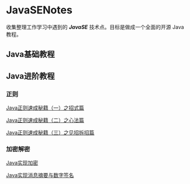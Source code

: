 # JavaSENotes
收集整理工作学习中遇到的 ***JavaSE*** 技术点。目标是做成一个全面的开源 Java 教程。 



## Java基础教程



## Java进阶教程

### 正则

[Java正则速成秘籍（一）之招式篇](https://github.com/atlantis1024/JavaParty/blob/master/docs/%E7%BC%96%E7%A8%8B/javase/regex(%E6%AD%A3%E5%88%99)/Java%E6%AD%A3%E5%88%99%E9%80%9F%E6%88%90%E7%A7%98%E7%B1%8D%EF%BC%88%E4%B8%80%EF%BC%89%E4%B9%8B%E6%8B%9B%E5%BC%8F%E7%AF%87.md)

[Java正则速成秘籍（二）之心法篇](https://github.com/atlantis1024/JavaParty/blob/master/docs/%E7%BC%96%E7%A8%8B/javase/regex(%E6%AD%A3%E5%88%99)/Java%E6%AD%A3%E5%88%99%E9%80%9F%E6%88%90%E7%A7%98%E7%B1%8D%EF%BC%88%E4%BA%8C%EF%BC%89%E4%B9%8B%E5%BF%83%E6%B3%95%E7%AF%87%20.md)

[Java正则速成秘籍（三）之见招拆招篇](https://github.com/atlantis1024/JavaParty/blob/master/docs/%E7%BC%96%E7%A8%8B/javase/regex(%E6%AD%A3%E5%88%99)/Java%E6%AD%A3%E5%88%99%E9%80%9F%E6%88%90%E7%A7%98%E7%B1%8D%EF%BC%88%E4%B8%89%EF%BC%89%E4%B9%8B%E8%A7%81%E6%8B%9B%E6%8B%86%E6%8B%9B%E7%AF%87.md)



### 加密解密

[Java实现加密](https://github.com/atlantis1024/JavaParty/blob/master/docs/%E7%BC%96%E7%A8%8B/toolbox/%E7%BC%96%E7%A0%81(encode)/Java%E5%AE%9E%E7%8E%B0%E5%8A%A0%E5%AF%86.md)

[Java实现消息摘要与数字签名](https://github.com/atlantis1024/JavaParty/blob/master/docs/%E7%BC%96%E7%A8%8B/toolbox/%E7%BC%96%E7%A0%81(encode)/Java%E5%AE%9E%E7%8E%B0%E6%B6%88%E6%81%AF%E6%91%98%E8%A6%81%E4%B8%8E%E6%95%B0%E5%AD%97%E7%AD%BE%E5%90%8D.md)